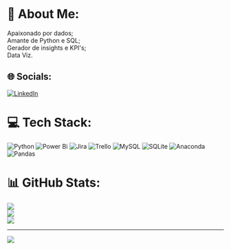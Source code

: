 # 💫 About Me:
Apaixonado por dados;<br>Amante de Python e SQL;<br>Gerador de insights e KPI's;<br>Data Viz.


## 🌐 Socials:
[![LinkedIn](https://img.shields.io/badge/LinkedIn-%230077B5.svg?logo=linkedin&logoColor=white)](https://linkedin.com/in/https://www.linkedin.com/in/rodrigo-torres-b96939180/) 

# 💻 Tech Stack:
![Python](https://img.shields.io/badge/python-3670A0?style=flat&logo=python&logoColor=ffdd54) ![Power Bi](https://img.shields.io/badge/power_bi-F2C811?style=flat&logo=powerbi&logoColor=black) ![Jira](https://img.shields.io/badge/jira-%230A0FFF.svg?style=flat&logo=jira&logoColor=white) ![Trello](https://img.shields.io/badge/Trello-%23026AA7.svg?style=flat&logo=Trello&logoColor=white) ![MySQL](https://img.shields.io/badge/mysql-%2300000f.svg?style=flat&logo=mysql&logoColor=white) ![SQLite](https://img.shields.io/badge/sqlite-%2307405e.svg?style=flat&logo=sqlite&logoColor=white) ![Anaconda](https://img.shields.io/badge/Anaconda-%2344A833.svg?style=flat&logo=anaconda&logoColor=white) ![Pandas](https://img.shields.io/badge/pandas-%23150458.svg?style=flat&logo=pandas&logoColor=white)
# 📊 GitHub Stats:
![](https://github-readme-stats.vercel.app/api?username=RodrigoTorresdeSouza&theme=dracula&hide_border=false&include_all_commits=false&count_private=false)<br/>
![](https://github-readme-streak-stats.herokuapp.com/?user=RodrigoTorresdeSouza&theme=dracula&hide_border=false)<br/>
![](https://github-readme-stats.vercel.app/api/top-langs/?username=RodrigoTorresdeSouza&theme=dracula&hide_border=false&include_all_commits=false&count_private=false&layout=compact)

---
[![](https://visitcount.itsvg.in/api?id=RodrigoTorresdeSouza&icon=0&color=0)](https://visitcount.itsvg.in)

<!-- Proudly created with GPRM ( https://gprm.itsvg.in ) -->